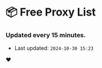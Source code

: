 # :package: Free Proxy List
### Updated every 15 minutes.

- Last updated: `2024-10-30 15:23`

:heart:
